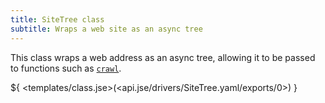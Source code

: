 ```yaml
---
title: SiteTree class
subtitle: Wraps a web site as an async tree
---
```


This class wraps a web address as an async tree, allowing it to be passed to functions such as
[`crawl`](/builtins/dev/crawl.html).

${ <templates/class.jse>(<api.jse/drivers/SiteTree.yaml/exports/0>) }
